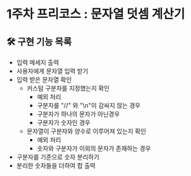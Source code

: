 # 1주차 프리코스 : 문자열 덧셈 계산기

## 🛠️ 구현 기능 목록

- 입력 메세지 출력
- 사용자에게 문자열 입력 받기
- 입력 받은 문자열 확인
    - 커스텀 구분자를 지정했는지 확인
        - 예외 처리
        - 구분자를 "//" 와 "\n"이 감싸지 않는 경우
        - 구분자가 하나의 문자가 아닌경우
        - 구분자가 숫자인 경우
    - 문자열이 구분자와 양수로 이루어져 있는지 확인
        - 예외 처리
        - 숫자와 구분자가 이외의 문자가 존재하는 경우
- 구분자를 기준으로 숫자 분리하기
- 분리한 숫자들을 더하여 합 출력
